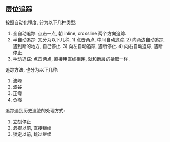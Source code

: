 层位追踪
--------

按照自动化程度, 分为以下几种类型:

1.	全自动追踪: 点击一点, 朝 inline, crossline 两个方向追踪.
2.	半自动追踪: 又分为以下几种, 1) 点击两点, 中间自动追踪. 2) 向两边自动追踪, 遇到断的地方, 自己停止. 3) 向左自动追踪, 遇断停止. 4) 向右自动追踪, 遇断停止.
3.	手动追踪: 点击两点, 直接用直线相连, 就和断层的拾取一样.

追踪方法, 也分为以下几种:

1.	波峰
2.	波谷
3.	正零
4.	负零

追踪遇到历史遗迹的处理方式:

1.	立刻停止
2.	忽视以前, 直接继续
3.	锁定以前, 跳过继续
